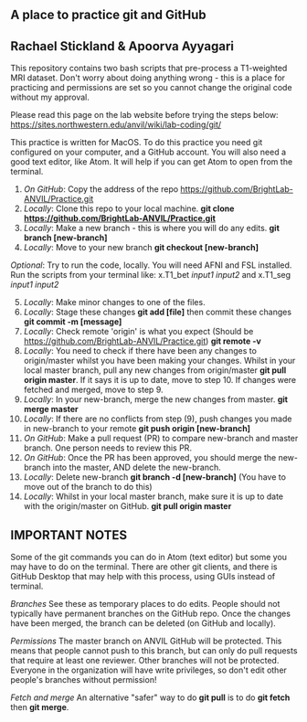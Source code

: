 A place to practice git and GitHub
--------------
Rachael Stickland & Apoorva Ayyagari
--------------

This repository contains two bash scripts that pre-process a T1-weighted MRI dataset.
Don't worry about doing anything wrong - this is a place for practicing and permissions are set so you cannot change the original code without my approval.

Please read this page on the lab website before trying the steps below: https://sites.northwestern.edu/anvil/wiki/lab-coding/git/

This practice is written for MacOS.
To do this practice you need git configured on your computer, and a GitHub account.
You will also need a good text editor, like Atom. It will help if you can get Atom to open from the terminal.

1. *On GitHub*: Copy the address of the repo https://github.com/BrightLab-ANVIL/Practice.git
2. *Locally*: Clone this repo to your local machine.   **git clone https://github.com/BrightLab-ANVIL/Practice.git**
3. *Locally*: Make a new branch  - this is where you will do any edits. **git branch [new-branch]**
4. *Locally*: Move to your new branch **git checkout [new-branch]**

*Optional*: Try to run the code, locally. You will need AFNI and FSL installed. Run the scripts from your terminal like:
x.T1_bet *input1* *input2* and x.T1_seg *input1* *input2*

5. *Locally*: Make minor changes to one of the files.
6. *Locally*: Stage these changes **git add [file]** then commit these changes **git commit -m [message]**
7. *Locally*: Check remote 'origin' is what you expect (Should be https://github.com/BrightLab-ANVIL/Practice.git) **git remote -v**
8. *Locally*: You need to check if there have been any changes to origin/master whilst you have been making your changes. Whilst in your local master branch, pull any new changes from origin/master **git pull origin master**. If it says it is up to date, move to step 10. If  changes were fetched and merged, move to step 9.
9. *Locally*: In your new-branch, merge the new changes from master. **git merge master**
10. *Locally*: If there are no conflicts from step (9), push changes you made in new-branch to your remote **git push origin [new-branch]**
11. *On GitHub*: Make a pull request (PR) to compare new-branch and master branch. One person needs to review this PR.
12. *On GitHub*: Once the PR has been approved, you should merge the new-branch into the master, AND delete the new-branch.
13. *Locally*: Delete new-branch **git branch -d [new-branch]** (You have to move out of the branch to do this)
14. *Locally*: Whilst in your local master branch, make sure it is up to date with the origin/master on GitHub. **git pull origin master**

IMPORTANT NOTES
--------------

Some of the git commands you can do in Atom (text editor) but some you may have to do on the terminal.
There are other git clients, and there is GitHub Desktop that may help with this process, using GUIs instead of terminal.

*Branches*
See these as temporary places to do edits. People should not typically have permanent branches on the GitHub repo. Once the changes have been merged, the branch can be deleted (on GitHub and locally).

*Permissions*
The master branch on ANVIL GitHub will be protected. This means that people cannot push to this branch, but can only do pull requests that require at least one reviewer. Other branches will not be protected. Everyone in the organization will have write privileges, so don't edit other people's branches without permission!

*Fetch and merge*
An alternative "safer" way to do **git pull** is to do **git fetch** then **git merge**.
